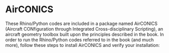# AirCONICS
These Rhino/Python codes are included in a package named AirCONICS (Aircraft CONfiguration through Integrated Cross-disciplinary Scripting), an aircraft geometry toolbox built upon the principles described in the book. In order to run the Rhino/Python codes referred to in the book (and much more), follow these steps to install AirCONICS and verify your installation:
